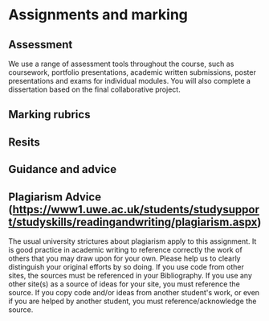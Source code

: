 # Assignments and marking

## Assessment
We use a range of assessment tools throughout the course, such as coursework, portfolio presentations, academic written submissions, poster presentations and exams for individual modules. You will also complete a dissertation based on the final collaborative project.

 ## Marking rubrics
 ## Resits
 ## Guidance and advice
 ## Plagiarism Advice (https://www1.uwe.ac.uk/students/studysupport/studyskills/readingandwriting/plagiarism.aspx)
The usual university strictures about plagiarism apply to this assignment. It is good practice in academic writing to reference correctly the work of others that you may draw upon for your own. Please help us to clearly distinguish your original efforts by so doing.
If you use code from other sites, the sources must be referenced in your Bibliography. If you use any other site(s) as a source of ideas for your site, you must reference the source. If you copy code and/or ideas from another student's work, or even if you are helped by another student, you must reference/acknowledge the source.

